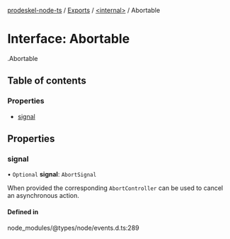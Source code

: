 [prodeskel-node-ts](../README.md) / [Exports](../modules.md) / [<internal\>](../modules/internal_.md) / Abortable

# Interface: Abortable

[<internal>](../modules/internal_.md).Abortable

## Table of contents

### Properties

- [signal](internal_.Abortable.md#signal)

## Properties

### signal

• `Optional` **signal**: `AbortSignal`

When provided the corresponding `AbortController` can be used to cancel an asynchronous action.

#### Defined in

node_modules/@types/node/events.d.ts:289
